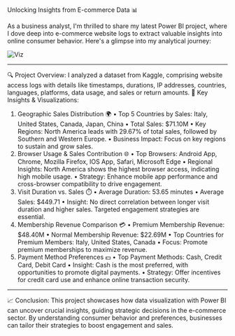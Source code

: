 Unlocking Insights from E-commerce Data 📊 

As a business analyst, I'm thrilled to share my latest Power BI project, where I dove deep into e-commerce website logs to extract valuable insights into online consumer behavior. Here's a glimpse into my analytical journey:

![Viz](https://github.com/user-attachments/assets/b635a1fc-a7fc-4ce9-8aa3-7f4cd953152d)
_________________________

🔍 Project Overview: I analyzed a dataset from Kaggle, comprising website access logs with details like timestamps, durations, IP addresses, countries, languages, platforms, data usage, and sales or return amounts.
🎯 Key Insights & Visualizations:
1. Geographic Sales Distribution 🌍
•	Top 5 Countries by Sales: Italy, United States, Canada, Japan, China
•	Total Sales: $71.10M
•	Key Regions: North America leads with 29.67% of total sales, followed by Southern and Western Europe.
•	Business Impact: Focus on key regions to sustain and grow sales.
2. Browser Usage & Sales Contribution 🌐
•	Top Browsers: Android App, Chrome, Mozilla Firefox, IOS App, Safari, Microsoft Edge
•	Regional Insights: North America shows the highest browser access, indicating high mobile usage.
•	Strategy: Enhance mobile app performance and cross-browser compatibility to drive engagement.
3. Visit Duration vs. Sales ⏱️
•	Average Duration: 53.65 minutes
•	Average Sales: $449.71
•	Insight: No direct correlation between longer visit duration and higher sales. Targeted engagement strategies are essential.
4. Membership Revenue Comparison 💳
•	Premium Membership Revenue: $48.40M
•	Normal Membership Revenue: $22.69M
•	Top Countries for Premium Members: Italy, United States, Canada
•	Focus: Promote premium memberships to maximize revenue.
5. Payment Method Preferences 💵
•	Top Payment Methods: Cash, Credit Card, Debit Card
•	Insight: Cash is the most preferred, with opportunities to promote digital payments.
•	Strategy: Offer incentives for credit card use and enhance online transaction security.
________________________________________
📈 Conclusion: This project showcases how data visualization with Power BI can uncover crucial insights, guiding strategic decisions in the e-commerce sector. By understanding consumer behavior and preferences, businesses can tailor their strategies to boost engagement and sales.
